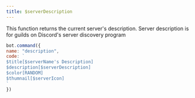 ```yaml
---
title: $serverDescription
---
```


This function returns the current server's description. Server description is for guilds on Discord's server discovery program

```javascript
bot.command({
name: "description",
code: `
$title[$serverName's Description]
$description[$serverDescription]
$color[RANDOM]
$thumnail[$serverIcon]
`
})
```

